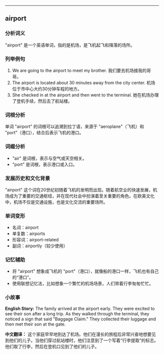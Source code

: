 
---------------
## airport
### 分析词义
"airport" 是一个英语单词，指的是机场，是飞机起飞和降落的场所。

### 列举例句
1. We are going to the airport to meet my brother.
   我们要去机场接我的哥哥。
2. The airport is located about 30 minutes away from the city center.
   机场位于市中心大约30分钟车程的地方。
3. She checked in at the airport and then went to the terminal.
   她在机场办理了登机手续，然后去了航站楼。

### 词根分析
单词 "airport" 的词根可以追溯到拉丁语，来源于 "aeroplane"（飞机）和 "port"（港口），结合后表示飞机的港口。

### 词缀分析
- "air" 是词根，表示与空气或天空相关。
- "port" 是词根，表示港口或入口。

### 发展历史和文化背景
"airport" 这个词在20世纪初随着飞机的发明而出现。随着航空业的快速发展，机场成为了重要的交通枢纽，并在现代社会中扮演着至关重要的角色。在欧美文化中，机场不仅是交通设施，也是文化交流的重要场所。

### 单词变形
- 名词：airport
- 单复数：airports
- 形容词：airport-related
- 副词：airportly（较少使用）

### 记忆辅助
- 将 "airport" 想象成飞机的 "port"（港口），就像船的港口一样，飞机也有自己的“港口”。
- 使用联想记忆法，比如想象一个繁忙的机场场景，人们带着行李匆匆忙忙。

### 小故事
**English Story:**
The family arrived at the airport early. They were excited to see their son after a long trip. As they walked through the terminal, they noticed a sign that said "Baggage Claim." They collected their luggage and then met their son at the gate.

**中文翻译：**
这个家庭早早地到达了机场。他们在漫长的旅程后非常兴奋地想要见到他们的儿子。当他们穿过航站楼时，他们注意到了一个写着“行李提取”的标志。他们取了行李，然后在登机口见到了他们的儿子。

